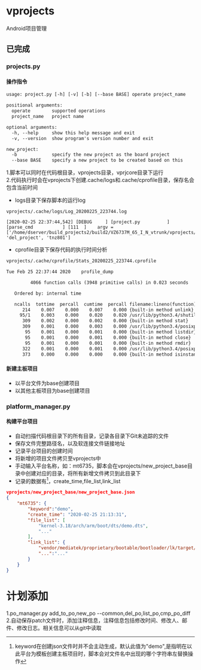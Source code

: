 <!--
 * @Author: WangGuanran
 * @Email: wangguanran@vanzotec.com
 * @Date: 2020-02-14 16:09:19
 * @LastEditTime: 2020-02-26 14:10:41
 * @LastEditors: WangGuanran
 * @Description: vprojects README.md
 * @FilePath: /vprojects/README.md
 -->

# vprojects

Android项目管理

## 已完成

### projects.py

#### 操作指令

```txt
usage: project.py [-h] [-v] [-b] [--base BASE] operate project_name

positional arguments:
  operate        supported operations
  project_name   project name

optional arguments:
  -h, --help     show this help message and exit
  -v, --version  show program's version number and exit

new_project:
  -b             specify the new project as the board project
  --base BASE    specify a new project to be created based on this
```

1.脚本可以同时在代码根目录，vprojects目录，vprjcore目录下运行  
2.代码执行时会在vprojects下创建.cache/logs和.cache/cprofile目录，保存名会包含当前时间

* logs目录下保存脚本的运行log

```log
vprojects/.cache/logs/Log_20200225_223744.log

[2020-02-25 22:37:44,542] [DEBUG     ] [project.py          ] [parse_cmd           ] [111  ]	argv = ['/home/dserver/build_projects2/build2/VZ6737M_65_I_N_vtrunk/vprojects/vprjcore/project.py', 'del_project', 'tnz801']
```

* cprofile目录下保存代码的执行时间分析

```txt
vprojects/.cache/cprofile/Stats_20200225_223744.cprofile

Tue Feb 25 22:37:44 2020    profile_dump

         4066 function calls (3948 primitive calls) in 0.023 seconds

   Ordered by: internal time

   ncalls  tottime  percall  cumtime  percall filename:lineno(function)
      214    0.007    0.000    0.007    0.000 {built-in method unlink}
     95/1    0.003    0.000    0.020    0.020 /usr/lib/python3.4/shutil.py:380(_rmtree_safe_fd)
      309    0.002    0.000    0.002    0.000 {built-in method stat}
      309    0.001    0.000    0.003    0.000 /usr/lib/python3.4/posixpath.py:70(join)
       95    0.001    0.000    0.001    0.000 {built-in method listdir}
       95    0.001    0.000    0.001    0.000 {built-in method close}
       95    0.001    0.000    0.001    0.000 {built-in method rmdir}
      322    0.001    0.000    0.001    0.000 /usr/lib/python3.4/posixpath.py:38(_get_sep)
      373    0.000    0.000    0.000    0.000 {built-in method isinstance}

```

#### 新建主板项目

* 以平台文件为base创建项目
* 以其他主板项目为base创建项目

### platform_manager.py

#### 构建平台项目

* 自动扫描代码根目录下的所有目录，记录各目录下Git未追踪的文件
* 保存文件完整路径名，以及软连接文件链接地址
* 记录平台项目的创建时间
* 将新增的项目文件拷贝至vprojects中
* 手动输入平台名称，如：mt6735，脚本会在vprojects/new_project_base目录中创建对应的目录，将所有新增文件拷贝到此目录下
* 记录的数据有[^keyword]，create_time,file_list,link_list

```json
vprojects/new_project_base/new_project_base.json
{
    "mt6735": {
        "keyword":"demo",
        "create_time": "2020-02-25 21:13:31",
        "file_list": [
            "kernel-3.18/arch/arm/boot/dts/demo.dts",
            "..."
        ],
        "link_list": {
            "vendor/mediatek/proprietary/bootable/bootloader/lk/target/demo/dct": "../../../../../../../../kernel-3.18/drivers/misc/mediatek/mach/mt6735/demo/dct",
            "...":"..."
        }
    }
}

```

# 计划添加

1.po_manager.py add_to_po,new_po --common,del_po,list_po,cmp_po_diff
2.自动保存patch文件时，添加注释信息，注释信息包括修改时间、修改人、邮件、修改日志。相关信息可以从git中读取

[^keyword]:keyword在创建json文件时并不会主动生成，默认此值为"demo",是指明在以此平台为模板创建主板项目时，脚本会对文件名中出现的哪个字符串左替换操作
